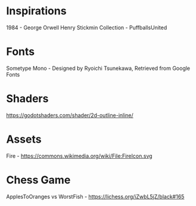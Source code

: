 # Inspirations
1984 - George Orwell
Henry Stickmin Collection - PuffballsUnited

# Fonts
Sometype Mono - Designed by Ryoichi Tsunekawa, Retrieved from Google Fonts

# Shaders
https://godotshaders.com/shader/2d-outline-inline/

# Assets
Fire - https://commons.wikimedia.org/wiki/File:FireIcon.svg

# Chess Game
ApplesToOranges vs WorstFish - https://lichess.org/iZwbL5jZ/black#165
